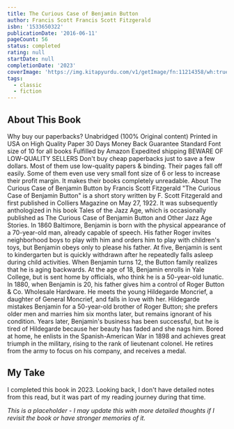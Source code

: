 ```yaml
---
title: The Curious Case of Benjamin Button
author: Francis Scott Francis Scott Fitzgerald
isbn: '1533650322'
publicationDate: '2016-06-11'
pageCount: 56
status: completed
rating: null
startDate: null
completionDate: '2023'
coverImage: 'https://img.kitapyurdu.com/v1/getImage/fn:11214358/wh:true/miw:200/mih:200'
tags:
  - classic
  - fiction
---
```


## About This Book

Why buy our paperbacks? Unabridged (100% Original content) Printed in USA on High Quality Paper 30 Days Money Back Guarantee Standard Font size of 10 for all books Fulfilled by Amazon Expedited shipping BEWARE OF LOW-QUALITY SELLERS Don't buy cheap paperbacks just to save a few dollars. Most of them use low-quality papers & binding. Their pages fall off easily. Some of them even use very small font size of 6 or less to increase their profit margin. It makes their books completely unreadable. About The Curious Case of Benjamin Button by Francis Scott Fitzgerald "The Curious Case of Benjamin Button" is a short story written by F. Scott Fitzgerald and first published in Colliers Magazine on May 27, 1922. It was subsequently anthologized in his book Tales of the Jazz Age, which is occasionally published as The Curious Case of Benjamin Button and Other Jazz Age Stories. In 1860 Baltimore, Benjamin is born with the physical appearance of a 70-year-old man, already capable of speech. His father Roger invites neighborhood boys to play with him and orders him to play with children's toys, but Benjamin obeys only to please his father. At five, Benjamin is sent to kindergarten but is quickly withdrawn after he repeatedly falls asleep during child activities. When Benjamin turns 12, the Button family realizes that he is aging backwards. At the age of 18, Benjamin enrolls in Yale College, but is sent home by officials, who think he is a 50-year-old lunatic. In 1880, when Benjamin is 20, his father gives him a control of Roger Button & Co. Wholesale Hardware. He meets the young Hildegarde Moncrief, a daughter of General Moncrief, and falls in love with her. Hildegarde mistakes Benjamin for a 50-year-old brother of Roger Button; she prefers older men and marries him six months later, but remains ignorant of his condition. Years later, Benjamin's business has been successful, but he is tired of Hildegarde because her beauty has faded and she nags him. Bored at home, he enlists in the Spanish-American War in 1898 and achieves great triumph in the military, rising to the rank of lieutenant colonel. He retires from the army to focus on his company, and receives a medal.

## My Take

I completed this book in 2023. Looking back, I don't have detailed notes from this read, but it was part of my reading journey during that time.

_This is a placeholder - I may update this with more detailed thoughts if I revisit the book or have stronger memories of it._
